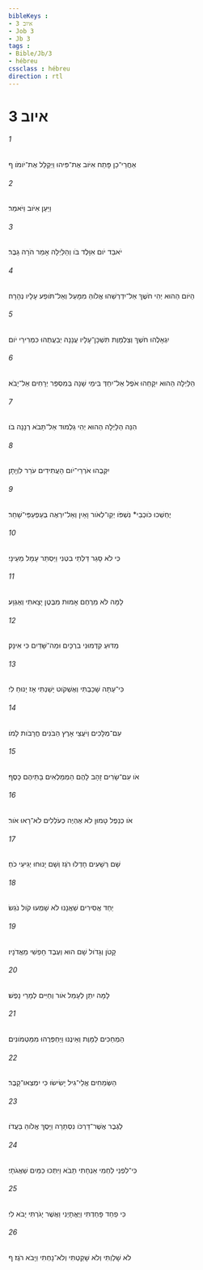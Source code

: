 ```yaml
---
bibleKeys : 
- איוב 3
- Job 3
- Jb 3
tags : 
- Bible/Jb/3
- hébreu
cssclass : hébreu
direction : rtl
---
```


# איוב 3

###### 1
אַחֲרֵי־כֵן פָּתַח אִיֹּוב אֶת־פִּיהוּ וַיְקַלֵּל אֶת־יֹומֹו׃ ף
###### 2
וַיַּעַן אִיֹּוב וַיֹּאמַר׃
###### 3
יֹאבַד יֹום אִוָּלֶד בֹּו וְהַלַּיְלָה אָמַר הֹרָה גָבֶר׃
###### 4
הַיֹּום הַהוּא יְהִי חֹשֶׁךְ אַל־יִדְרְשֵׁהוּ אֱלֹוהַּ מִמָּעַל וְאַל־תֹּופַע עָלָיו נְהָרָה׃
###### 5
יִגְאָלֻהוּ חֹשֶׁךְ וְצַלְמָוֶת תִּשְׁכָּן־עָלָיו עֲנָנָה יְבַעֲתֻהוּ כִּמְרִירֵי יֹום׃
###### 6
הַלַּיְלָה הַהוּא יִקָּחֵהוּ אֹפֶל אַל־יִחַדְּ בִּימֵי שָׁנָה בְּמִסְפַּר יְרָחִים אַל־יָבֹא׃
###### 7
הִנֵּה הַלַּיְלָה הַהוּא יְהִי גַלְמוּד אַל־תָּבֹא רְנָנָה בֹו׃
###### 8
יִקְּבֻהוּ אֹרְרֵי־יֹום הָעֲתִידִים עֹרֵר לִוְיָתָן׃
###### 9
יֶחְשְׁכוּ כֹּוכְבֵי* נִשְׁפֹּו יְקַו־לְאֹור וָאַיִן וְאַל־יִרְאֶה בְּעַפְעַפֵּי־שָׁחַר׃
###### 10
כִּי לֹא סָגַר דַּלְתֵי בִטְנִי וַיַּסְתֵּר עָמָל מֵעֵינָי׃
###### 11
לָמָּה לֹּא מֵרֶחֶם אָמוּת מִבֶּטֶן יָצָאתִי וְאֶגְוָע׃
###### 12
מַדּוּעַ קִדְּמוּנִי בִרְכָּיִם וּמַה־שָּׁדַיִם כִּי אִינָק׃
###### 13
כִּי־עַתָּה שָׁכַבְתִּי וְאֶשְׁקֹוט יָשַׁנְתִּי אָז יָנוּחַ לִי׃
###### 14
עִם־מְלָכִים וְיֹעֲצֵי אָרֶץ הַבֹּנִים חֳרָבֹות לָמֹו׃
###### 15
אֹו עִם־שָׂרִים זָהָב לָהֶם הַמְמַלְאִים בָּתֵּיהֶם כָּסֶף׃
###### 16
אֹו כְנֵפֶל טָמוּן לֹא אֶהְיֶה כְּעֹלְלִים לֹא־רָאוּ אֹור׃
###### 17
שָׁם רְשָׁעִים חָדְלוּ רֹגֶז וְשָׁם יָנוּחוּ יְגִיעֵי כֹחַ׃
###### 18
יַחַד אֲסִירִים שַׁאֲנָנוּ לֹא שָׁמְעוּ קֹול נֹגֵשׂ׃
###### 19
קָטֹן וְגָדֹול שָׁם הוּא וְעֶבֶד חָפְשִׁי מֵאֲדֹנָיו׃
###### 20
לָמָּה יִתֵּן לְעָמֵל אֹור וְחַיִּים לְמָרֵי נָפֶשׁ׃
###### 21
הַמְחַכִּים לַמָּוֶת וְאֵינֶנּוּ וַיַּחְפְּרֻהוּ מִמַּטְמֹונִים׃
###### 22
הַשְּׂמֵחִים אֱלֵי־גִיל יָשִׂישׂוּ כִּי יִמְצְאוּ־קָבֶר׃
###### 23
לְגֶבֶר אֲשֶׁר־דַּרְכֹּו נִסְתָּרָה וַיָּסֶךְ אֱלֹוהַּ בַּעֲדֹו׃
###### 24
כִּי־לִפְנֵי לַחְמִי אַנְחָתִי תָבֹא וַיִּתְּכוּ כַמַּיִם שַׁאֲגֹתָי׃
###### 25
כִּי פַחַד פָּחַדְתִּי וַיֶּאֱתָיֵנִי וַאֲשֶׁר יָגֹרְתִּי יָבֹא לִי׃
###### 26
לֹא שָׁלַוְתִּי וְלֹא שָׁקַטְתִּי וְלֹא־נָחְתִּי וַיָּבֹא רֹגֶז׃ ף
